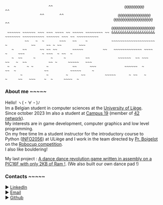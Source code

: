 ```
                    ^^                                 @@@@@@@@@                                   ^^
                ^^       ^^                         @@@@@@@@@@@@@@@
                                                  @@@@@@@@@@@@@@@@@@                  ^^
                                                 @@@@@@@@@@@@@@@@@@@@
 ~~~~~~ ~~~~~~ ~~~ ~~~ ~~~~ ~~ ~~~~~ ~~~~~~~~ ~~ &&&&&&&&&&&&&&&&&&&& ~~~~~~~ ~~~~~~~~~~ ~~~~~~ ~~~ ~~ ~~~~~~~~~~
         ~~   ~  ~       ~~~   ~~    ~           ~~~~~~~~~~~~~~~~~~~~ ~           ~~     ~~ ~ ~~        ~~~       
   ~    ~~      ~~ ~~ ~~       ~~~~~         ~~   ~~~~~~~~~~~~~ ~~~~  ~     ~~~        ~ ~~~  ~ ~~  ~
   ~  ~~     ~       ~     ~         ~~             ~~~~~~  ~~ ~~~       ~~   ~  ~~          ~~ ~     ~~~~~   ~~~
 ~  ~     ~ ~      ~           ~~      ~~~             ~~~~~~  ~      ~~  ~             ~~          ~~~~~     ~  
       ~           ~        ~      ~~         ~~~~~      ~ ~~   ~             ~     ~~   ~~~    ~  ~     ~~~~  ~
```
### About me ~~~~~
Hello! ヽ(・∀・)ﾉ<br>
Im a Belgian student in computer sciences at the [University of Liège](https://www.uliege.be/cms/c_8699436/fr/uliege).<br>
Since october 2023 Im also a student at [Campus 19](https://campus19.be/) (member of [42 network](https://42.fr/)).<br>
My interests are in game development, computer graphics and low level programming.<br>
On my free time Im a student instructor for the introductory course to Python ([INFO2056](https://www.programmes.uliege.be/cocoon/20232024/cours/INFO2056-1.html)) at ULiège and I work in the team directed by [Pr. Boigelot](https://people.montefiore.uliege.be/boigelot/index-fr.html) on the [Robocup competition](https://www.robocup.org/).<br>
I also like bouldering!

My last project : [A dance dance revolution game written in assembly on a PIC16F with only 2KB of Ram !](https://github.com/simon-gardier/dance-dance-revolution-assembly). (We also built our own dance pad !)

### Contacts ~~~~~
► [LinkedIn](https://www.linkedin.com/in/simon-gardier/)<br>
► [Email](mailto:s.gardier@student.uliege.be)<br>
► [Github](https://github.com/simon-gardier)
